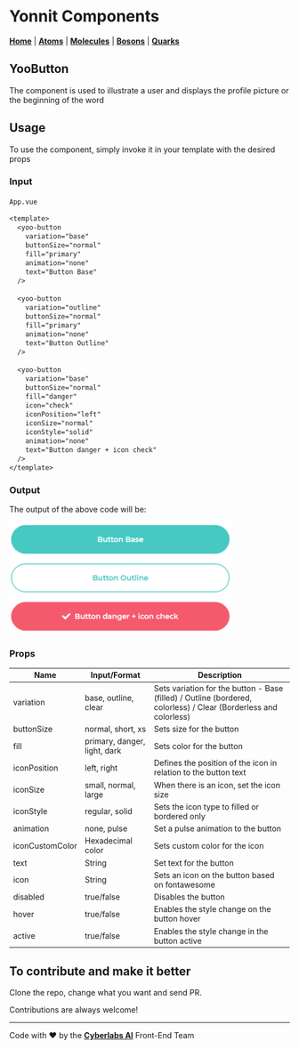 # Yonnit Components

[**Home**](https://cyberlabs.ai/) | [**Atoms**](https://cyberlabs.ai/) | [**Molecules**](https://cyberlabs.ai/) | [**Bosons**](https://cyberlabs.ai/) | [**Quarks**](https://cyberlabs.ai/)

## YooButton

The component is used to illustrate a user and displays the profile picture or the beginning of the word

## Usage

To use the component, simply invoke it in your template with the desired props

### Input
`App.vue`
```vue
<template>
  <yoo-button
    variation="base"
    buttonSize="normal"
    fill="primary"
    animation="none"
    text="Button Base"
  />
  
  <yoo-button
    variation="outline"
    buttonSize="normal"
    fill="primary"
    animation="none"
    text="Button Outline"
  />
  
  <yoo-button
    variation="base"
    buttonSize="normal"
    fill="danger"
    icon="check"
    iconPosition="left"
    iconSize="normal"
    iconStyle="solid"
    animation="none"
    text="Button danger + icon check"
  />
</template>
```
### Output

The output of the above code will be:

<img src="https://github.com/Yoonit-Labs/vue-yoonit-components/blob/development/public/readme-img/button-example.png" width="400">

### Props

| Name               | Input/Format                                  | Description                                                                 |
| -                  | -                                             | -                                                                           |
| variation          | base, outline, clear                          | Sets variation for the button - Base (filled) / Outline (bordered, colorless) / Clear (Borderless and colorless)|
| buttonSize         | normal, short, xs                             | Sets size for the button                                                    |
| fill               | primary, danger, light, dark                  | Sets color for the button                                                   |
| iconPosition       | left, right                                   | Defines the position of the icon in relation to the button text             |
| iconSize           | small, normal, large                          | When there is an icon, set the icon size                                    |
| iconStyle          | regular, solid                                | Sets the icon type to filled or bordered only                               |
| animation          | none, pulse                                   | Set a pulse animation to the button                                         |
| iconCustomColor    | Hexadecimal color                             | Sets custom color for the icon                                              |
| text               | String                                        | Set text for the button                                                     |
| icon               | String                                        | Sets an icon on the button based on fontawesome                             |
| disabled           | true/false                                    | Disables the button                                                         |
| hover              | true/false                                    | Enables the style change on the button hover                                |
| active             | true/false                                    | Enables the style change in the button active                               |

## To contribute and make it better

Clone the repo, change what you want and send PR.

Contributions are always welcome!

---

Code with ❤ by the [**Cyberlabs AI**](https://cyberlabs.ai/) Front-End Team
